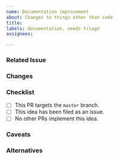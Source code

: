 ```yaml
---
name: Documentation improvement
about: Changes to things other than code
title:
labels: documentation, needs triage
assignees:

---
```


### Related Issue
<!-- Number of the issue where this idea was proposed. -->

### Changes
<!--
A clear and concise description of the changes.
-->

### Checklist
<!-- You do not have to answer "yes" to all of these to open a pull request. -->
- [ ] This PR targets the `master` branch.
- [ ] This idea has been filed as an issue.
- [ ] No other PRs implement this idea.

### Caveats
<!-- Any caveats and side effects of these changes -->

### Alternatives
<!-- Alternative implementations that were considered -->
